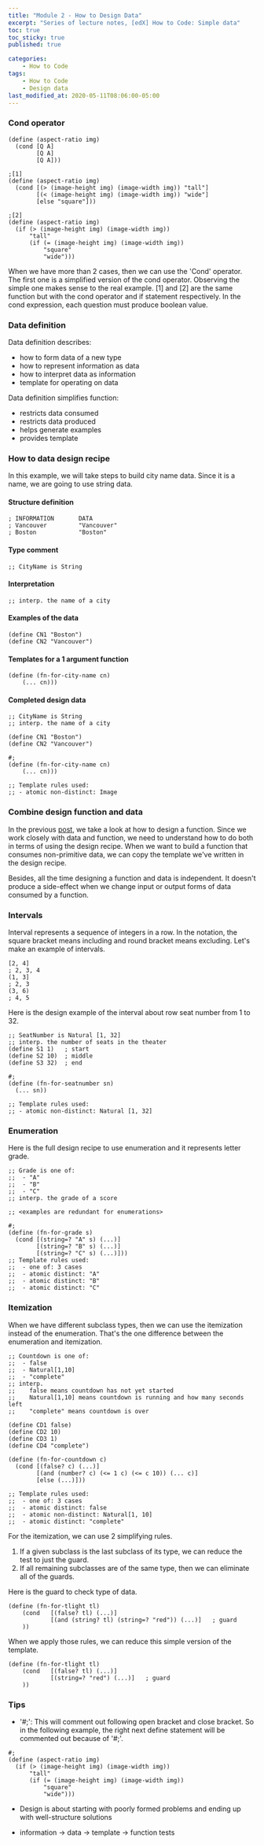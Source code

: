 ```yaml
---
title: "Module 2 - How to Design Data"
excerpt: "Series of lecture notes, [edX] How to Code: Simple data"
toc: true
toc_sticky: true
published: true

categories:
    - How to Code
tags:
    - How to Code
    - Design data
last_modified_at: 2020-05-11T08:06:00-05:00
---
```


### Cond operator 
```
(define (aspect-ratio img)
  (cond [Q A]
        [Q A]
        [Q A]))

;[1]
(define (aspect-ratio img)
  (cond [(> (image-height img) (image-width img)) "tall"]
        [(< (image-height img) (image-width img)) "wide"]
        [else "square"]))

;[2]
(define (aspect-ratio img)  
  (if (> (image-height img) (image-width img))
      "tall"
      (if (= (image-height img) (image-width img))
          "square"
          "wide")))
```
When we have more than 2 cases, then we can use the 'Cond' operator. The first one is a simplified version of the cond operator. Observing the simple one makes sense to the real example. [1] and [2] are the same function but with the cond operator and if statement respectively. In the cond expression, each question must produce boolean value.


### Data definition
Data definition describes:
- how to form data of a new type
- how to represent information as data
- how to interpret data as information
- template for operating on data

Data definition simplifies function:
- restricts data consumed
- restricts data produced
- helps generate examples
- provides template


### How to data design recipe 
In this example, we will take steps to build city name data. Since it is a name, we are going to use string data. 
#### Structure definition 
```
; INFORMATION       DATA
; Vancouver         "Vancouver"
; Boston            "Boston"
```

#### Type comment 
```
;; CityName is String
```

#### Interpretation 
```
;; interp. the name of a city
```

#### Examples of the data
```
(define CN1 "Boston")
(define CN2 "Vancouver")
```

#### Templates for a 1 argument function
```
(define (fn-for-city-name cn)
    (... cn)))
```

#### Completed design data
```
;; CityName is String
;; interp. the name of a city

(define CN1 "Boston")
(define CN2 "Vancouver")

#;
(define (fn-for-city-name cn)
    (... cn)))

;; Template rules used:
;; - atomic non-distinct: Image
```


### Combine design function and data 

In the previous [post](https://devjunhong.github.io/how%20to%20code/module_1b_how_to_design_functions/), we take a look at how to design a function. Since we work closely with data and function, we need to understand how to do both in terms of using the design recipe. When we want to build a function that consumes non-primitive data, we can copy the template we've written in the design recipe. 

Besides, all the time designing a function and data is independent. It doesn't produce a side-effect when we change input or output forms of data consumed by a function.


### Intervals
Interval represents a sequence of integers in a row. In the notation, the square bracket means including and round bracket means excluding. Let's make an example of intervals. 

```
[2, 4]
; 2, 3, 4
(1, 3]
; 2, 3
(3, 6)
; 4, 5
```

Here is the design example of the interval about row seat number from 1 to 32. 
```
;; SeatNumber is Natural [1, 32]
;; interp. the number of seats in the theater
(define S1 1)   ; start
(define S2 10)  ; middle
(define S3 32)  ; end

#;
(define (fn-for-seatnumber sn)
  (... sn))

;; Template rules used:
;; - atomic non-distinct: Natural [1, 32]
```


### Enumeration 
Here is the full design recipe to use enumeration and it represents letter grade. 

```
;; Grade is one of:
;;  - "A"
;;  - "B"
;;  - "C"
;; interp. the grade of a score

;; <examples are redundant for enumerations>
 
#;
(define (fn-for-grade s)
  (cond [(string=? "A" s) (...)]
        [(string=? "B" s) (...)]
        [(string=? "C" s) (...)]))
;; Template rules used:
;;  - one of: 3 cases
;;  - atomic distinct: "A"
;;  - atomic distinct: "B"
;;  - atomic distinct: "C"
```


### Itemization
When we have different subclass types, then we can use the itemization instead of the enumeration. That's the one difference between the enumeration and itemization.

```
;; Countdown is one of:
;;  - false
;;  - Natural[1,10]
;;  - "complete"
;; interp.
;;    false means countdown has not yet started
;;    Natural[1,10] means countdown is running and how many seconds left
;;    "complete" means countdown is over

(define CD1 false)
(define CD2 10)
(define CD3 1)
(define CD4 "complete")

(define (fn-for-countdown c)
  (cond [(false? c) (...)]
        [(and (number? c) (<= 1 c) (<= c 10)) (... c)]
        [else (...)]))

;; Template rules used:
;;  - one of: 3 cases
;;  - atomic distinct: false
;;  - atomic non-distinct: Natural[1, 10]
;;  - atomic distinct: "complete"
```

For the itemization, we can use 2 simplifying rules. 
1. If a given subclass is the last subclass of its type, we can reduce the test to just the guard. 
2. If all remaining subclasses are of the same type, then we can eliminate all of the guards. 

Here is the guard to check type of data. 
```
(define (fn-for-tlight tl)
    (cond   [(false? tl) (...)]
            [(and (string? tl) (string=? "red")) (...)]   ; guard
    ))
```

When we apply those rules, we can reduce this simple version of the template.

```
(define (fn-for-tlight tl)
    (cond   [(false? tl) (...)]
            [(string=? "red") (...)]   ; guard
    ))
```

### Tips 
- '#;': This will comment out following open bracket and close bracket. So in the following example, the right next define statement will be commented out because of '#;'.
```
#;
(define (aspect-ratio img)  
  (if (> (image-height img) (image-width img))
      "tall"
      (if (= (image-height img) (image-width img))
          "square"
          "wide")))
```

- Design is about starting with poorly formed problems and ending up with well-structure solutions

- information -> data -> template -> function tests